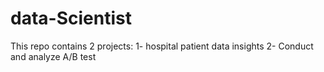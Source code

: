 # data-Scientist

This repo contains 2 projects: 
1- hospital patient data insights
2- Conduct and analyze A/B test

